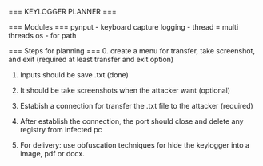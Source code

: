 === KEYLOGGER PLANNER ===

=== Modules ===
pynput - keyboard capture
logging - 
thread = multi threads
os - for path

=== Steps for planning ===
0. create a menu for transfer, take screenshot, and exit (required at least transfer and exit option)

1. Inputs should be save .txt (done)

2. It should be take screenshots when the attacker want (optional)

3. Estabish a connection for transfer the .txt file to the attacker (required)

4. After establish the connection, the port should close and delete any registry from infected pc

5. For delivery: use obfuscation techniques for hide the keylogger into a image, pdf or docx. 
